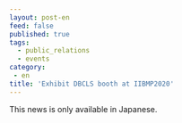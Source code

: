 ```yaml
---
layout: post-en
feed: false
published: true
tags:
  - public_relations
  - events
category:
 - en
title: 'Exhibit DBCLS booth at IIBMP2020'
---
```

This news is only available in Japanese.
